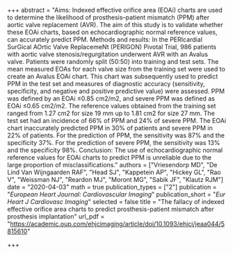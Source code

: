 +++
abstract = "Aims: Indexed effective orifice area (EOAi) charts are used to determine the likelihood of prosthesis–patient mismatch (PPM) after aortic valve replacement (AVR). The aim of this study is to validate whether these EOAi charts, based on echocardiographic normal reference values, can accurately predict PPM. Methods and results: In the PERIcardial SurGical AOrtic Valve ReplacemeNt (PERIGON) Pivotal Trial, 986 patients with aortic valve stenosis/regurgitation underwent AVR with an Avalus valve. Patients were randomly split (50:50) into training and test sets. The mean measured EOAs for each valve size from the training set were used to create an Avalus EOAi chart. This chart was subsequently used to predict PPM in the test set and measures of diagnostic accuracy (sensitivity, specificity, and negative and positive predictive value) were assessed. PPM was defined by an EOAi ≤0.85 cm2/m2, and severe PPM was defined as EOAi ≤0.65 cm2/m2. The reference values obtained from the training set ranged from 1.27 cm2 for size 19 mm up to 1.81 cm2 for size 27 mm. The test set had an incidence of 66% of PPM and 24% of severe PPM. The EOAi chart inaccurately predicted PPM in 30% of patients and severe PPM in 22% of patients. For the prediction of PPM, the sensitivity was 87% and the specificity 37%. For the prediction of severe PPM, the sensitivity was 13% and the specificity 98%. Conclusion: The use of echocardiographic normal reference values for EOAi charts to predict PPM is unreliable due to the large proportion of misclassifications."
authors = ["Vriesendorp MD", "De Lind Van Wijngaarden RAF", "Head SJ", "Kappetein AP", "Hickey GL", "Rao V", "Weissman NJ", "Reardon MJ", "Moront MG", "Sabik JF", "Klautz RJM"]
date = "2020-04-03"
math = true
publication_types = ["2"]
publication = "*European Heart Journal: Cardiovascular Imaging*"
publication_short = "*Eur Heart J Cardiovasc Imaging*"
selected = false
title = "The fallacy of indexed effective orifice area charts to predict prosthesis-patient mismatch after prosthesis implantation"
url_pdf = "https://academic.oup.com/ehjcimaging/article/doi/10.1093/ehjci/jeaa044/5815610"

+++
